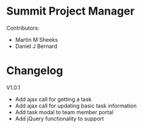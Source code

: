 Summit Project Manager
=========

Contributors:
- Martin M Sheeks
- Daniel J Bernard

Changelog
========

V1.0.1

- Add ajax call for getting a task
- Add ajax call for updating basic task information
- Add task modal to team member portal
- Add jQuery functionality to support 
